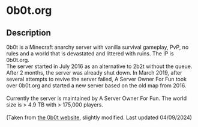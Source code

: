 # 0b0t.org
## Description
0b0t is a Minecraft anarchy server with vanilla survival gameplay, PvP, no rules and a world that is devastated and littered with ruins. The IP is 0b0t.org.\
The server started in July 2016 as an alternative to 2b2t without the queue. After 2 months, the server was already shut down. In March 2019, after several attempts to revive the server failed, A Server Owner For Fun took over 0b0t.org and started a new server based on the old map from 2016.\
\
Currently the server is maintained by A Server Owner For Fun. The world size is > 4.9 TB with > 175,000 players.\
\
(Taken from [the 0b0t website](https://0b0t.org "the 0b0t website"), slightly modified. Last updated 04/09/2024)
